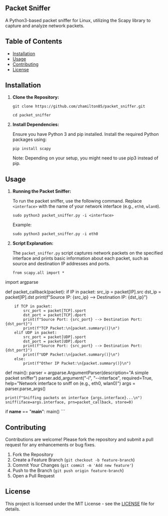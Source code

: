 ## Packet Sniffer

A Python3-based packet sniffer for Linux, utilizing the Scapy library to capture and analyze network packets.

## Table of Contents

- [Installation](#installation)
- [Usage](#usage)
- [Contributing](#contributing)
- [License](#license)

## Installation

1. **Clone the Repository:**

    ```
    git clone https://github.com/zhamilton85/packet_sniffer.git

    cd packet_sniffer
    ```

2. **Install Dependencies:**

    Ensure you have Python 3 and pip installed. Install the required Python packages using:

    ```
    pip install scapy

    ```
   Note: Depending on your setup, you might need to use pip3 instead of pip.


## Usage

1. **Running the Packet Sniffer:**

    To run the packet sniffer, use the following command. Replace `<interface>` with the name of your network interface (e.g., `eth0`, `wlan0`).

    ```
    sudo python3 packet_sniffer.py -i <interface>
    ```

    Example:

    ```
    sudo python3 packet_sniffer.py -i eth0
    ```

2. **Script Explanation:**

    The `packet_sniffer.py` script captures network packets on the specified interface and prints basic information about each packet, such as source and destination IP addresses and ports.

    ```
    from scapy.all import *
import argparse

def packet_callback(packet):
    if IP in packet:
        src_ip = packet[IP].src
        dst_ip = packet[IP].dst
        print(f"Source IP: {src_ip} --> Destination IP: {dst_ip}")

        if TCP in packet:
            src_port = packet[TCP].sport
            dst_port = packet[TCP].dport
            print(f"Source Port: {src_port} --> Destination Port: {dst_port}")
            print(f"TCP Packet:\n{packet.summary()}\n")
        elif UDP in packet:
            src_port = packet[UDP].sport
            dst_port = packet[UDP].dport
            print(f"Source Port: {src_port} --> Destination Port: {dst_port}")
            print(f"UDP Packet:\n{packet.summary()}\n")
        else:
            print(f"Other IP Packet:\n{packet.summary()}\n")

def main():
    parser = argparse.ArgumentParser(description="A simple packet sniffer")
    parser.add_argument("-i", "--interface", required=True, help="Network interface to sniff on (e.g., eth0, wlan0)")
    args = parser.parse_args()
    
    print(f"Sniffing packets on interface {args.interface}...\n")
    sniff(iface=args.interface, prn=packet_callback, store=0)

if __name__ == "__main__":
    main()
    ```

## Contributing

Contributions are welcome! Please fork the repository and submit a pull request for any enhancements or bug fixes.

1. Fork the Repository
2. Create a Feature Branch (`git checkout -b feature-branch`)
3. Commit Your Changes (`git commit -m 'Add new feature'`)
4. Push to the Branch (`git push origin feature-branch`)
5. Open a Pull Request

## License

This project is licensed under the MIT License - see the [LICENSE](LICENSE) file for details.
